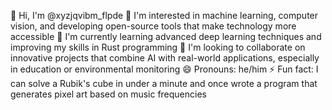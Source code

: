👋 Hi, I'm @xyzjqvibm_flpde
👀 I'm interested in machine learning, computer vision, and developing open-source tools that make technology more accessible
🌱 I'm currently learning advanced deep learning techniques and improving my skills in Rust programming
💞️ I'm looking to collaborate on innovative projects that combine AI with real-world applications, especially in education or environmental monitoring
😄 Pronouns: he/him
⚡ Fun fact: I can solve a Rubik's cube in under a minute and once wrote a program that generates pixel art based on music frequencies
